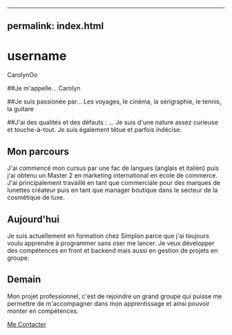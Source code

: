 
---
permalink: index.html
---

# username
CarolynOo

##Je m'appelle...
Carolyn

##Je suis passionée par...
Les voyages, le cinéma, la sérigraphie, le tennis, la guitare

##J'ai des qualités et des défauts : ...
Je suis d'une nature assez curieuse et touche-à-tout. Je suis également têtue et parfois indécise.

## Mon parcours
J'ai commencé mon cursus par une fac de langues (anglais et italien)  puis j'ai obtenu un Master 2 en marketing international en école de commerce.
J'ai principalement travaillé en tant que commerciale pour des marques de lunettes créateur puis en tant que  manager boutique dans le secteur de la cosmétique de luxe.

## Aujourd'hui

Je suis actuellement en formation chez Simplon parce que j'ai toujours voulu apprendre à programmer sans oser me lancer.
Je veux développer des compétences en front et backend mais aussi en gestion de projets en groupe.

## Demain

Mon projet professionnel, c'est de rejoindre un grand groupe qui puisse me permettre de m'accompagner dans mon apprentissage et ainsi pouvoir monter en compétences.

[Me Contacter](burger.html)

